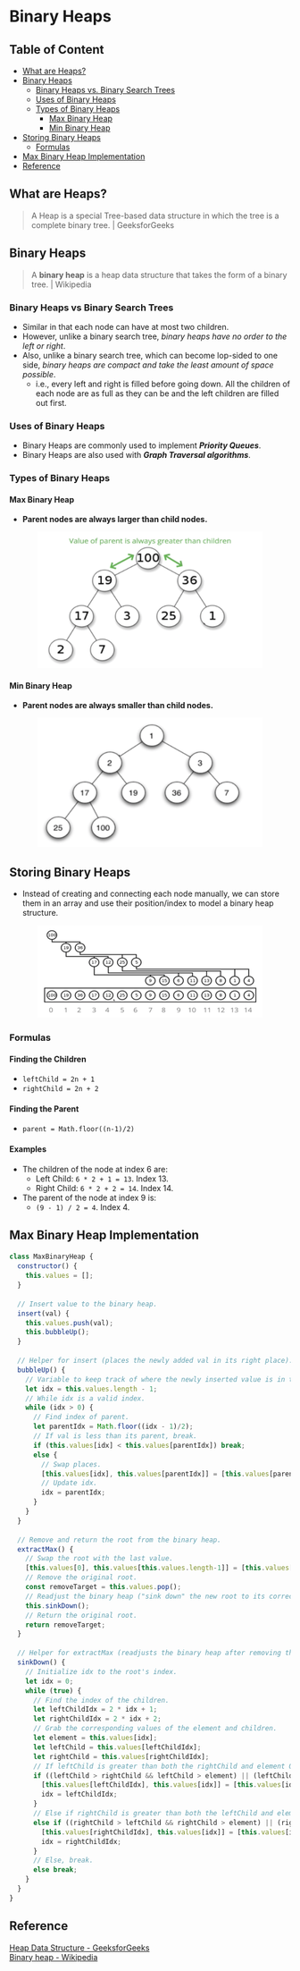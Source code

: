 # Binary Heaps

## Table of Content
- [What are Heaps?](#what-are-heaps)
- [Binary Heaps](#binary-heaps)
  - [Binary Heaps vs. Binary Search Trees](#binary-heaps-vs-binary-search-trees)
  - [Uses of Binary Heaps](#uses-of-binary-heaps)
  - [Types of Binary Heaps](#types-of-binary-heaps)
    - [Max Binary Heap](#max-binary-heap)
    - [Min Binary Heap](#min-binary-heap)
- [Storing Binary Heaps](#storing-binary-heaps)
  - [Formulas](#formulas)
- [Max Binary Heap Implementation](#max-binary-heap-implementation)
- [Reference](#reference)

## What are Heaps?
> A Heap is a special Tree-based data structure in which the tree is a complete binary tree. | GeeksforGeeks

## Binary Heaps
> A **binary heap** is a heap data structure that takes the form of a binary tree. | Wikipedia
### Binary Heaps vs Binary Search Trees
- Similar in that each node can have at most two children.
- However, unlike a binary search tree, *binary heaps have no order to the left or right*.
- Also, unlike a binary search tree, which can become lop-sided to one side, *binary heaps are compact and take the least amount of space possible*.
  - i.e., every left and right is filled before going down. All the children of each node are as full as they can be and the left children are filled out first.
### Uses of Binary Heaps
- Binary Heaps are commonly used to implement ***Priority Queues***.
- Binary Heaps are also used with ***Graph Traversal algorithms***.
### Types of Binary Heaps
#### Max Binary Heap
- **Parent nodes are always larger than child nodes.**

<p align="center">
  <img src="https://raw.githubusercontent.com/Kakamotobi/Learned/main/DSA/refImg/max-binary-heap.png" alt="Max Binary Heap" width="80%" />
</p>

#### Min Binary Heap
- **Parent nodes are always smaller than child nodes.**

<p align="center">
  <img src="https://raw.githubusercontent.com/Kakamotobi/Learned/main/DSA/refImg/min-binary-heap.png" alt="Min Binary Heap" width="80%" />
</p>

## Storing Binary Heaps
- Instead of creating and connecting each node manually, we can store them in an array and use their position/index to model a binary heap structure.

<p align="center">
  <img src="https://raw.githubusercontent.com/Kakamotobi/Learned/main/DSA/refImg/storing-binary-heap-in-array.png" alt="Storing Binary Heap in Array" width="80%" />
</p>

### Formulas
#### Finding the Children
- `leftChild = 2n + 1`
- `rightChild = 2n + 2`
#### Finding the Parent
- `parent = Math.floor((n-1)/2)`
#### Examples
  - The children of the node at index 6 are:
    - Left Child: `6 * 2 + 1 = 13`. Index 13.
    - Right Child: `6 * 2 + 2 = 14`. Index 14.
  - The parent of the node at index 9 is:
    - `(9 - 1) / 2 = 4`. Index 4.

## Max Binary Heap Implementation
```js
class MaxBinaryHeap {
  constructor() {
    this.values = [];
  }
  
  // Insert value to the binary heap.
  insert(val) {
    this.values.push(val);
    this.bubbleUp();
  }
  
  // Helper for insert (places the newly added val in its right place).
  bubbleUp() {
    // Variable to keep track of where the newly inserted value is in the array.
    let idx = this.values.length - 1;
    // While idx is a valid index.
    while (idx > 0) {
      // Find index of parent.
      let parentIdx = Math.floor((idx - 1)/2);
      // If val is less than its parent, break.
      if (this.values[idx] < this.values[parentIdx]) break;
      else {
        // Swap places.
        [this.values[idx], this.values[parentIdx]] = [this.values[parentIdx], this.values[idx]];
        // Update idx.
        idx = parentIdx;
      }
    }
  }
  
  // Remove and return the root from the binary heap.
  extractMax() {
    // Swap the root with the last value.
    [this.values[0], this.values[this.values.length-1]] = [this.values[this.values.length-1], this.values[0]];
    // Remove the original root.
    const removeTarget = this.values.pop();
    // Readjust the binary heap ("sink down" the new root to its correct position).
    this.sinkDown();
    // Return the original root.
    return removeTarget;
  }
  
  // Helper for extractMax (readjusts the binary heap after removing the root).
  sinkDown() {
    // Initialize idx to the root's index.
    let idx = 0;
    while (true) {
      // Find the index of the children.
      let leftChildIdx = 2 * idx + 1;
      let rightChildIdx = 2 * idx + 2;
      // Grab the corresponding values of the element and children.
      let element = this.values[idx];
      let leftChild = this.values[leftChildIdx];
      let rightChild = this.values[rightChildIdx];
      // If leftChild is greater than both the rightChild and element OR leftChild is valid but rightChild is invalid and leftChild is greater than the element.
      if ((leftChild > rightChild && leftChild > element) || (leftChild && !rightChild && leftChild > element)) {
        [this.values[leftChildIdx], this.values[idx]] = [this.values[idx], this.values[leftChildIdx]];
        idx = leftChildIdx;
      }
      // Else if rightChild is greater than both the leftChild and element OR rightChild is valid but leftChild is invalid and rightChild is greater than the element.
      else if ((rightChild > leftChild && rightChild > element) || (rightChild && !leftChild && rightChild > element)) {
        [this.values[rightChildIdx], this.values[idx]] = [this.values[idx], this.values[rightChildIdx]];
        idx = rightChildIdx;
      }
      // Else, break.
      else break;
    }
  }
}
```

## Reference
[Heap Data Structure - GeeksforGeeks](https://www.geeksforgeeks.org/heap-data-structure/)  
[Binary heap - Wikipedia](https://en.wikipedia.org/wiki/Binary_heap)
